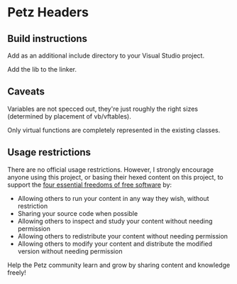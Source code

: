# Petz Headers

## Build instructions

Add as an additional include directory to your Visual Studio project.

Add the lib to the linker.

## Caveats

Variables are not specced out, they're just roughly the right sizes (determined by placement of vb/vftables).

Only virtual functions are completely represented in the existing classes.

## Usage restrictions

There are no official usage restrictions. However, I strongly encourage anyone using this project, or basing their hexed content on this project, to support the [four essential freedoms of free software](https://www.gnu.org/philosophy/free-sw.html.en#four-freedoms) by:

- Allowing others to run your content in any way they wish, without restriction
- Sharing your source code when possible
- Allowing others to inspect and study your content without needing permission
- Allowing others to redistribute your content without needing permission
- Allowing others to modify your content and distribute the modified version without needing permission

Help the Petz community learn and grow by sharing content and knowledge freely!
